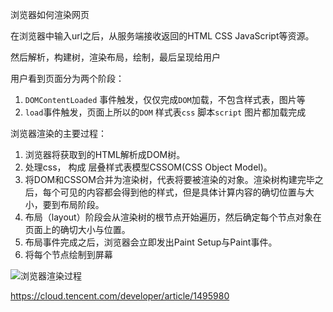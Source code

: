 浏览器如何渲染网页

在浏览器中输入url之后，从服务端接收返回的HTML CSS JavaScript等资源。

然后解析，构建树，渲染布局，绘制，最后呈现给用户

用户看到页面分为两个阶段：

1. `DOMContentLoaded` 事件触发，仅仅完成`DOM`加载，不包含样式表，图片等
2. `load`事件触发，页面上所以的`DOM` 样式表`css` 脚本`script` 图片都加载完成

浏览器渲染的主要过程：

1. 浏览器将获取到的HTML解析成DOM树。
2. 处理css， 构成 层叠样式表模型CSSOM(CSS Object Model)。
3. 将DOM和CSSOM合并为渲染树，代表将要被渲染的对象。渲染树构建完毕之后，每个可见的内容都会得到他的样式，但是具体计算内容的确切位置与大小，要到布局阶段。
4. 布局（layout）阶段会从渲染树的根节点开始遍历，然后确定每个节点对象在页面上的确切大小与位置。
5. 布局事件完成之后，浏览器会立即发出Paint Setup与Paint事件。
6. 将每个节点绘制到屏幕

![浏览器渲染过程](E:\NodeJS-Study\笔记\前端性能优化\htmlrender.jpg)















https://cloud.tencent.com/developer/article/1495980